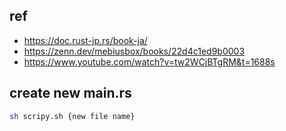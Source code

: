 ## ref
- https://doc.rust-jp.rs/book-ja/
- https://zenn.dev/mebiusbox/books/22d4c1ed9b0003
- https://www.youtube.com/watch?v=tw2WCjBTgRM&t=1688s

## create new main.rs
```bash
sh scripy.sh {new file name} 
```